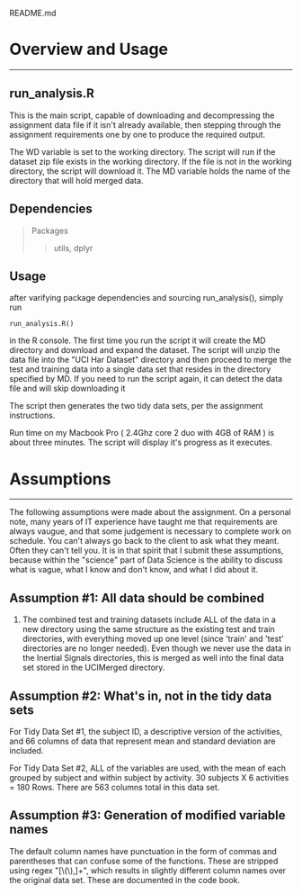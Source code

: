 README.md

# Overview and Usage
---

## run_analysis.R ##
This is the main script, capable of downloading and decompressing the assignment data file if it isn't already available, then stepping through the assignment requirements one by one to produce the required output.

The WD variable is set to the working directory. The script will run if the dataset zip file exists in the working directory.  If the file is not in the working directory, the script will download it.  The MD variable holds the name of the directory that will hold merged data.

## Dependencies ##
> Packages
>> utils, dplyr

## Usage ##
after varifying package dependencies and sourcing run_analysis(), simply run 
  
    run_analysis.R() 

in the R console.  The first time you run the script it will create the MD directory and download and expand the dataset.
The script will unzip the data file into the "UCI Har Dataset" directory and then proceed to merge the test and training data into a single data set that resides in the directory specified by MD. If you need to run the script again, it can detect the data file and will skip downloading it

The script then generates the two tidy data sets, per the assignment instructions.

Run time on my Macbook Pro ( 2.4Ghz core 2 duo with 4GB of RAM ) is about three minutes.  The script will display it's progress as it executes.

# Assumptions #
---
The following assumptions were made about the assignment.  On a personal note, many years of IT experience have taught me that requirements are always vaugue, and that some judgement is necessary to complete work on schedule. You can't always go back to the client to ask what they meant.  Often they can't tell you.  It is in that spirit that I submit these assumptions, because within the "science" part of Data Science is the ability to discuss what is vague, what I know and don't know, and what I did about it.



## Assumption #1: All data should be combined ##
  1. The combined test and training datasets include ALL of the data in a new directory using the same structure as the existing test and train directories, with everything moved up one level (since 'train' and 'test' directories are no longer needed).  Even though we never use the data in the Inertial Signals directories, this is merged as well into the final data set stored in the UCIMerged directory.

## Assumption #2: What's in, not in the tidy data sets ##
For Tidy Data Set #1, the subject ID, a descriptive version of the activities, and 66 columns of data that represent mean and standard deviation are included.

For Tidy Data Set #2, ALL of the variables are used, with the mean of each grouped by subject and within subject by activity.  30 subjects X 6 activities = 180 Rows.  There are 563 columns total in this data set.

## Assumption #3: Generation of modified variable names ##
The default column names have punctuation in the form of commas and parentheses that can confuse some of the functions.  These are stripped using regex "[\\(\\),]+", which results in slightly different column names over the original data set.  These are documented in the code book.
